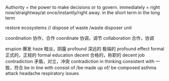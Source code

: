 Authority = the power to make decisions or to govern.
immediately = right now/straightway/at once/instantly/right away. in the short term 
in the long term

restore ecosystems // 
dispose of waste /waste disposer unit

coordination 协作，合作 coordinate 协调，调节 collaboration 合作，协调

erupion 爆发
haze 暗淡，阴霾
profound 深远的 极端的 profound effect
formal 正式的，正规的 formal education
decent 合格的，称职的 decent job
contradiction 矛盾，对立，冲突 contradiction in thinking
consistent with 一致，符合 be in line with
consist of /be made up of/ be composed 
asthma attack headache respiratory issues